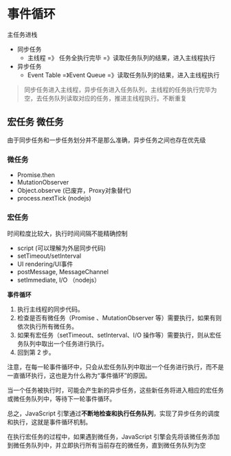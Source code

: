 # 事件循环

主任务进栈

+ 同步任务
  + 主线程 =》 任务全执行完毕 =》读取任务队列的结果，进入主线程执行
+ 异步任务
  + Event Table =》Event Queue  =》读取任务队列的结果，进入主线程执行

> 同步任务进入主线程，异步任务进入任务队列，主线程的任务执行完毕为空，去任务队列读取对应的任务，推进主线程执行。不断重复
>

## 宏任务 微任务

由于同步任务和一步任务划分并不是那么准确，异步任务之间也存在优先级

### 微任务

+ Promise.then
+ MutationObserver
+ Object.observe (已废弃，Proxy对象替代)
+ process.nextTick (nodejs)

### 宏任务

时间粒度比较大，执行时间间隔不能精确控制

+ script (可以理解为外层同步代码)
+ setTimeout/setInterval
+ UI rendering/UI事件
+ postMessage, MessageChannel
+ setImmediate, I/O （nodejs）

**事件循环**

1. 执行主线程的同步代码。
2. 检查是否有微任务（Promise 、MutationObserver 等）需要执行，如果有则依次执行所有微任务。
3. 如果有宏任务（setTimeout、setInterval、I/O 操作等）需要执行，则从宏任务队列中取出一个任务进行执行。
4. 回到第 2 步。

注意，在每一轮事件循环中，只会从宏任务队列中取出一个任务进行执行，而不是一直循环执行，这也是为什么称为“事件循环”的原因。

当一个任务被执行时，可能会产生新的异步任务，这些新任务将进入相应的宏任务或微任务队列中，等待下一轮事件循环。

总之，JavaScript 引擎通过**不断地检查和执行任务队列**，实现了异步任务的调度和执行，这就是事件循环机制。

在执行宏任务的过程中，如果遇到微任务，JavaScript 引擎会先将该微任务添加到微任务队列中，并立即执行所有当前存在的微任务，直到微任务队列为空